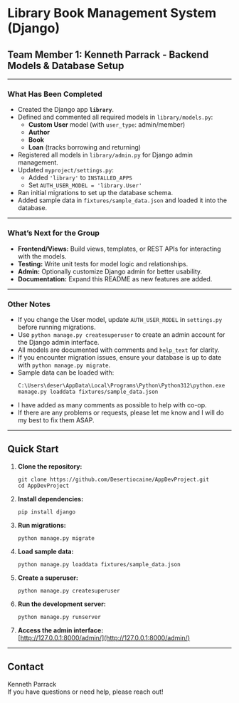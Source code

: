 # Library Book Management System (Django)

## Team Member 1: Kenneth Parrack - Backend Models & Database Setup

---

### What Has Been Completed

- Created the Django app **`library`**.
- Defined and commented all required models in `library/models.py`:
  - **Custom User** model (with `user_type`: admin/member)
  - **Author**
  - **Book**
  - **Loan** (tracks borrowing and returning)
- Registered all models in `library/admin.py` for Django admin management.
- Updated `myproject/settings.py`:
  - Added `'library'` to `INSTALLED_APPS`
  - Set `AUTH_USER_MODEL = 'library.User'`
- Ran initial migrations to set up the database schema.
- Added sample data in `fixtures/sample_data.json` and loaded it into the database.

---

### What’s Next for the Group

- **Frontend/Views:** Build views, templates, or REST APIs for interacting with the models.
- **Testing:** Write unit tests for model logic and relationships.
- **Admin:** Optionally customize Django admin for better usability.
- **Documentation:** Expand this README as new features are added.

---

### Other Notes

- If you change the User model, update `AUTH_USER_MODEL` in `settings.py` before running migrations.
- Use `python manage.py createsuperuser` to create an admin account for the Django admin interface.
- All models are documented with comments and `help_text` for clarity.
- If you encounter migration issues, ensure your database is up to date with `python manage.py migrate`.
- Sample data can be loaded with:  
  ```
  C:\Users\deser\AppData\Local\Programs\Python\Python312\python.exe manage.py loaddata fixtures/sample_data.json
  ```
- I have added as many comments as possible to help with co-op.
- If there are any problems or requests, please let me know and I will do my best to fix them ASAP.

---

## Quick Start

1. **Clone the repository:**
   ```
   git clone https://github.com/Desertiocaine/AppDevProject.git
   cd AppDevProject
   ```

2. **Install dependencies:**
   ```
   pip install django
   ```

3. **Run migrations:**
   ```
   python manage.py migrate
   ```

4. **Load sample data:**
   ```
   python manage.py loaddata fixtures/sample_data.json
   ```

5. **Create a superuser:**
   ```
   python manage.py createsuperuser
   ```

6. **Run the development server:**
   ```
   python manage.py runserver
   ```

7. **Access the admin interface:**  
   [http://127.0.0.1:8000/admin/](http://127.0.0.1:8000/admin/)

---

## Contact

Kenneth Parrack  
If you have questions or need help, please reach out!